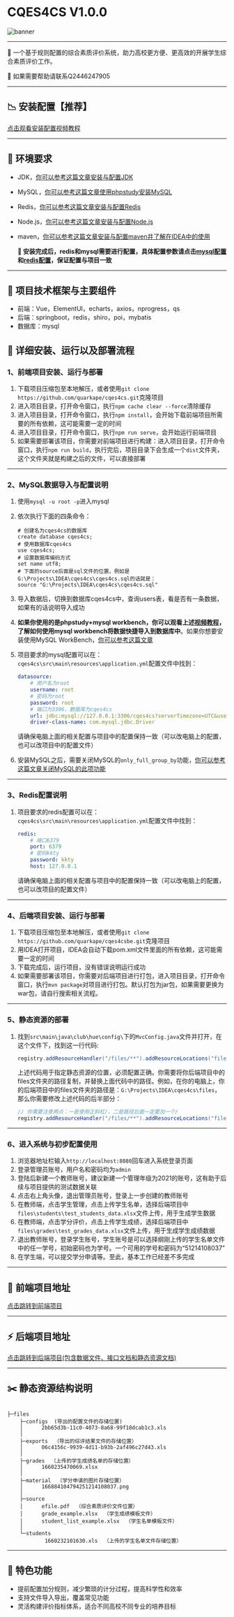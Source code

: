 # CQES4CS V1.0.0

![banner](https://user-images.githubusercontent.com/43498577/202853353-1f9b97ee-b7ac-4a55-9fc8-f5c2d2319953.png)

---

💼  一个基于规则配置的综合素质评价系统，助力高校更方便、更高效的开展学生综合素质评价工作。

:raised_hands: 如果需要帮助请联系Q2446247905

---

## :chart_with_downwards_trend:  安装配置【推荐】

[点击观看安装配置视频教程](https://www.bilibili.com/video/BV1KG4y1Z7Pd?share_source=copy_web)

---

## :notebook: 环境要求

- JDK，[你可以参考这篇文章安装与配置JDK](https://www.runoob.com/java/java-environment-setup.html)

- MySQL，[你可以参考这篇文章使用phpstudy安装MySQL](https://www.itheima.com/news/20191129/171021.html)

- Redis，[你可以参考这篇文章安装与配置Redis](https://juejin.cn/post/7043684887773052965)

- Node.js，[你可以参考这篇文章安装与配置Node.js](https://www.runoob.com/nodejs/nodejs-install-setup.html)

- maven，[你可以参考这篇文章安装与配置maven并了解在IDEA中的使用](https://blog.csdn.net/qq_32588349/article/details/51461182)

  **:herb: 安装完成后，redis和mysql需要进行配置，具体配置参数请点击[mysql配置](#mysqlconf)和[redis配置](#redisconf)，保证配置与项目一致**


---

## :baguette_bread: 项目技术框架与主要组件

- 前端：Vue，ElementUI，echarts，axios，nprogress，qs
- 后端：springboot，redis，shiro，poi，mybatis
- 数据库：mysql

## :taco: 详细安装、运行以及部署流程

### 1、前端项目安装、运行与部署

1. 下载项目压缩包至本地解压，或者使用`git clone https://github.com/quarkape/cqes4cs.git`克隆项目
2. 进入项目目录，打开命令窗口，执行`npm cache clear --force`清除缓存
3. 进入项目目录，打开命令窗口，执行`npm install`，会开始下载前端项目所需要的所有依赖，这可能需要一定的时间
4. 进入项目目录，打开命令窗口，执行`npm run serve`，会开始运行前端项目
5. 如果需要部署该项目，你需要对前端项目进行构建：进入项目目录，打开命令窗口，执行`npm run build`，执行完后，项目目录下会生成一个`dist`文件夹，这个文件夹就是构建之后的文件，可以直接部署

---

### <span id="mysqlconf">2、MySQL数据导入与配置说明</span>

1. 使用`mysql -u root -p`进入mysql

2. 依次执行下面的四条命令：

   ```mysql
   # 创建名为cqes4cs的数据库
   create database cqes4cs;
   # 使用数据库cqes4cs
   use cqes4cs;
   # 设置数据库编码方式
   set name utf8;
   # 下面的source后面是sql文件的位置，例如是G:\Projects\IDEA\cqes4cs\cqes4cs.sql的话就是：
   source "G:\Projects\IDEA\cqes4cs\cqes4cs.sql"
   ```

3. 导入数据后，切换到数据库cqes4cs中，查询users表，看是否有一条数据，如果有的话说明导入成功

4. **如果你使用的是phpstudy+mysql workbench，你可以观看上述[视频教程](https://www.bilibili.com/video/BV1KG4y1Z7Pd?share_source=copy_web)，了解如何使用mysql workbench将数据快捷导入到数据库中**。如果你想要安装使用MySQL WorkBench，[你可以参考这篇文章](https://blog.csdn.net/unauna9739/article/details/124702155)

5. 项目要求的mysql配置可以在：`cqes4cs\src\main\resources\application.yml`配置文件中找到：

   ```yaml
   datasource:
       # 用户名为root
       username: root
       # 密码为root
       password: root
       # 端口为3306，数据库为cqes4cs
       url: jdbc:mysql://127.0.0.1:3306/cqes4cs?serverTimezone=UTC&useUnicode=true&characterEncoding=utf-8
       driver-class-name: com.mysql.jdbc.Driver
   ```

   请确保电脑上面的相关配置与项目中的配置保持一致（可以改电脑上的配置，也可以改项目中的配置文件）

6. 安装MySQL之后，需要关闭MySQL的`only_full_group_by`功能，[你可以参考这篇文章关闭MySQL的此项功能](https://www.jianshu.com/p/0e2a676a189c)

---

### <span id="redisconf">3、Redis配置说明</span>

1. 项目要求的redis配置可以在：`cqes4cs\src\main\resources\application.yml`配置文件中找到：

   ```yaml
   redis:
       # 端口6379
       port: 6379
       # 密码kkty
       password: kkty
       host: 127.0.0.1
   ```

   请确保电脑上面的相关配置与项目中的配置保持一致（可以改电脑上的配置，也可以改项目的配置文件）

---

### 4、后端项目安装、运行与部署

1. 下载项目压缩包至本地解压，或者使用`git clone https://github.com/quarkape/cqes4csbe.git`克隆项目
2. 用IDEA打开项目，IDEA会自动下载pom.xml文件里面的所有依赖，这可能需要一定的时间
3. 下载完成后，运行项目，没有错误说明运行成功
4. 如果需要部署该项目，你需要对后端项目进行打包，进入项目目录，打开命令窗口，执行`mvn package`对项目进行打包。默认打包为jar包，如果需要更换为war包，请自行搜索相关流程。

---

### 5、静态资源的部署

1. 找到`src\main\java\club\hue\config\`下的`MvcConfig.java`文件并打开，在这个文件下，找到这一行代码:

   ```java
   registry.addResourceHandler("/files/**").addResourceLocations("file:G:/Projects/Materials/cqes4cs/files/");
   ```

   上述代码用于指定静态资源的位置，必须配置正确。你需要将你后端项目中的files文件夹的路径复制，并替换上面代码中的路径。例如，在你的电脑上，你的后端项目中的files文件夹的路径是：`G:\Projects\IDEA\cqes4cs\files`，那么你需要修改上述代码的后半部分：

   ```Java
   // 你需要注意两点：一是使用正斜杠/，二是路径后面一定要加一个/
   registry.addResourceHandler("/files/**").addResourceLocations("file:G:/Projects/IDEA/cqes4cs/files/");
   ```

---

### 6、进入系统与初步配置使用

1. 浏览器地址栏输入`http://localhost:8080`回车进入系统登录页面
2. 登录管理员账号，用户名和密码均为`admin`
3. 登陆后新建一个教师账号，建议新建一个管理年级为2021的账号，这有助于后续与项目提供的测试数据关联
4. 点击右上角头像，退出管理员账号，登录上一步创建的教师账号
5. 在教师端，点击学生管理，点击上传学生名单，选择后端项目中`files\students\test_students_data.xlsx`文件上传，用于生成学生数据
6. 在教师端，点击学分评价，点击上传学生成绩，选择后端项目中`files\grades\test_grades_data.xlsx`文件上传，用于生成学生成绩数据
7. 退出教师账号，登录学生账号，学生账号是可以选择纲刚上传的学生名单文件中的任一学号，初始密码也为学号。一个可用的学号和密码为“51214108037”
8. 在学生端，可以提交学分申请等。至此，基本工作已经差不多完成

---

## :pushpin: ​前端项目地址

[点击跳转到前端项目](https://github.com/quarkape/cqes4cs.git)

---

## :zap: 后端项目地址

[点击跳转到后端项目(包含数据文件、接口文档和静态资源文档)](https://github.com/quarkape/cqes4csbe.git)

---

## ✂️  静态资源结构说明

```

├─files
    ├─configs  (导出的配置文件的存储位置)
    │      2bb65d3b-11c0-4073-8a68-99f18dcab1c3.xls
    │      
    ├─exports  （导出的综评结果文件的存储位置）
    │      06c4156c-9939-4d11-b93b-2af496c27d43.xls
    │      
    ├─grades  （上传的学生成绩名单的存储位置）
    │      1660235470069.xlsx
    │      
    ├─material  （学分申请的图片存储位置）
    │      166884104794251214108037.png
    │      
    ├─source
    │      efile.pdf  （综合素质评价文件位置）
    │      grade_example.xlsx  （学生成绩模板文件）
    │      student_list_example.xlsx  （学生名单模板文件）
    │      
    └─students
            1660232101630.xls  （上传的学生名单文件存储位置）
```

---

## :bow_and_arrow: 特色功能

- 提前配置加分规则，减少繁琐的计分过程，提高科学性和效率
- 支持文件导入导出，覆盖常见功能
- 灵活构建评价指标体系，适合不同高校不同专业的培养目标
